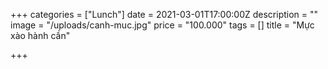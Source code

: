 +++
categories = ["Lunch"]
date = 2021-03-01T17:00:00Z
description = ""
image = "/uploads/canh-muc.jpg"
price = "100.000"
tags = []
title = "Mực xào hành cần"

+++
